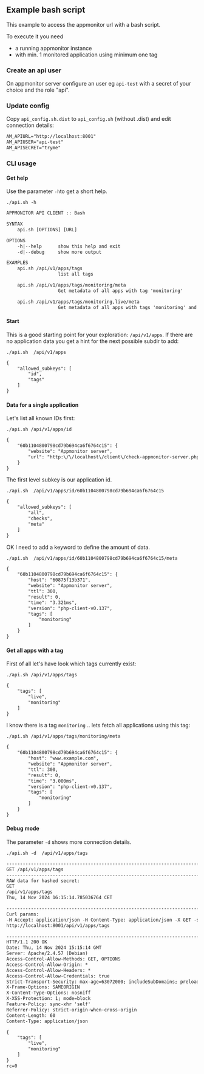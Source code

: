## Example bash script

This example to access the appmonitor url with a bash script.

To execute it you need

* a running appmonitor instance
* with min. 1 monitored application using minimum one tag

### Create an api user

On appmonitor server configure an user eg `api-test` with a secret of your choice and the role "api".

### Update config

Copy `api_config.sh.dist` to `api_config.sh` (without .dist) and edit connection details:

```txt
AM_APIURL="http://localhost:8001"
AM_APIUSER="api-test"
AM_APISECRET="tryme"
```

### CLI usage

#### Get help

Use the parameter `-h`to get a short help.

`./api.sh -h`

```txt
APPMONITOR API CLIENT :: Bash

SYNTAX
    api.sh [OPTIONS] [URL]

OPTIONS
    -h|--help      show this help and exit
    -d|--debug     show more output

EXAMPLES
    api.sh /api/v1/apps/tags 
                   list all tags

    api.sh /api/v1/apps/tags/monitoring/meta
                   Get metadata of all apps with tag 'monitoring'

    api.sh /api/v1/apps/tags/monitoring,live/meta
                   Get metadata of all apps with tags 'monitoring' and 'live'
```

#### Start

This is a good starting point for your exploration: `/api/v1/apps`.
If there are no application data you get a hint for the next possible subdir to add:

`./api.sh  /api/v1/apps`

```txt
{
    "allowed_subkeys": [
        "id",
        "tags"
    ]
}
```

#### Data for a single application

Let's list all known IDs first:

`./api.sh /api/v1/apps/id`

```txt
{
    "60b1104800798cd79b694ca6f6764c15": {
        "website": "Appmonitor server",
        "url": "http:\/\/localhost\/client\/check-appmonitor-server.php"
    }
}
```

The first level subkey is our application id.

`./api.sh  /api/v1/apps/id/60b1104800798cd79b694ca6f6764c15`

```txt
{
    "allowed_subkeys": [
        "all",
        "checks",
        "meta"
    ]
}
```

OK I need to add a keyword to define the amount of data.

`./api.sh  /api/v1/apps/id/60b1104800798cd79b694ca6f6764c15/meta`

```txt
{
    "60b1104800798cd79b694ca6f6764c15": {
        "host": "60875f13b371",
        "website": "Appmonitor server",
        "ttl": 300,
        "result": 0,
        "time": "3.321ms",
        "version": "php-client-v0.137",
        "tags": [
            "monitoring"
        ]
    }
}
```

#### Get all apps with a tag

First of all let's have look which tags currently exist:

`./api.sh /api/v1/apps/tags`

```txt
{
    "tags": [
        "live",
        "monitoring"
    ]
}
```

I know there is a tag `monitoring` .. lets fetch all applications using this tag:

`./api.sh /api/v1/apps/tags/monitoring/meta`

```txt
{
    "60b1104800798cd79b694ca6f6764c15": {
        "host": "www.example.com",
        "website": "Appmonitor server",
        "ttl": 300,
        "result": 0,
        "time": "3.000ms",
        "version": "php-client-v0.137",
        "tags": [
            "monitoring"
        ]
    }
}
```

#### Debug mode

The parameter `-d` shows more connection details.

`./api.sh -d  /api/v1/apps/tags`

```txt
-----------------------------------------------------------------------------
GET /api/v1/apps/tags
-----------------------------------------------------------------------------
RAW data for hashed secret:
GET
/api/v1/apps/tags
Thu, 14 Nov 2024 16:15:14.785036764 CET

-----------------------------------------------------------------------------
Curl params:
-H Accept: application/json -H Content-Type: application/json -X GET -s -i -H Date: Thu, 14 Nov 2024 16:15:14.785036764 CET -H Authorization: api-test:MjYyODVjZWFmNGVlZWNhYmU3NmRlNjhhZmFkYWQzZTUwYzFlZTkzNQ==
http://localhost:8001/api/v1/apps/tags

-----------------------------------------------------------------------------
HTTP/1.1 200 OK
Date: Thu, 14 Nov 2024 15:15:14 GMT
Server: Apache/2.4.57 (Debian)
Access-Control-Allow-Methods: GET, OPTIONS
Access-Control-Allow-Origin: *
Access-Control-Allow-Headers: *
Access-Control-Allow-Credentials: true
Strict-Transport-Security: max-age=63072000; includeSubDomains; preload
X-Frame-Options: SAMEORIGIN
X-Content-Type-Options: nosniff
X-XSS-Protection: 1; mode=block
Feature-Policy: sync-xhr 'self'
Referrer-Policy: strict-origin-when-cross-origin
Content-Length: 60
Content-Type: application/json

{
    "tags": [
        "live",
        "monitoring"
    ]
}
rc=0
```
